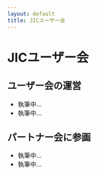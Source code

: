 ```yaml
---
layout: default
title: JICユーザー会
---
```


# JICユーザー会

## ユーザー会の運営

- 執筆中...
- 執筆中...

## パートナー会に参画

- 執筆中...
- 執筆中...

